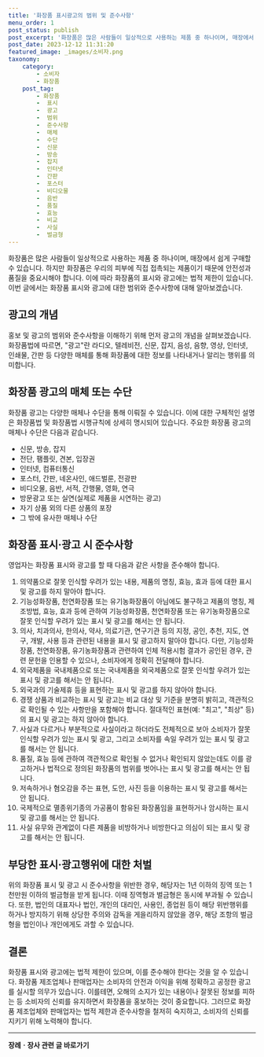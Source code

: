 ```yaml
---
title: '화장품 표시광고의 범위 및 준수사항'
menu_order: 1
post_status: publish
post_excerpt: '화장품은 많은 사람들이 일상적으로 사용하는 제품 중 하나이며, 매장에서 쉽게 구매할 수 있습니다. 하지만 화장품은 우리의 피부에 직접 접촉되는 제품이기 때문에 안전성과 품질을 중요시해야 합니다. 이에 따라 화장품의 표시와 광고에는 법적 제한이 있습니다. 이번 글에서는 화장품 표시와 광고에 대한 범위와 준수사항에 대해 알아보겠습니다.'
post_date: 2023-12-12 11:31:20
featured_image: _images/소비자.png
taxonomy:
    category:
        - 소비자
        - 화장품
    post_tag:
        - 화장품
        -  표시
        -  광고
        -  범위
        -  준수사항
        -  매체
        -  수단
        -  신문
        -  방송
        -  잡지
        -  인터넷
        -  간판
        -  포스터
        -  비디오물
        -  음반
        -  품질
        -  효능
        -  비교
        -  사실
        -  벌금형
---
```



화장품은 많은 사람들이 일상적으로 사용하는 제품 중 하나이며, 매장에서 쉽게 구매할 수 있습니다. 하지만 화장품은 우리의 피부에 직접 접촉되는 제품이기 때문에 안전성과 품질을 중요시해야 합니다. 이에 따라 화장품의 표시와 광고에는 법적 제한이 있습니다. 이번 글에서는 화장품 표시와 광고에 대한 범위와 준수사항에 대해 알아보겠습니다.

## 광고의 개념

홍보 및 광고의 범위와 준수사항을 이해하기 위해 먼저 광고의 개념을 살펴보겠습니다. 화장품법에 따르면, "광고"란 라디오, 텔레비전, 신문, 잡지, 음성, 음향, 영상, 인터넷, 인쇄물, 간판 등 다양한 매체를 통해 화장품에 대한 정보를 나타내거나 알리는 행위를 의미합니다.

## 화장품 광고의 매체 또는 수단

화장품 광고는 다양한 매체나 수단을 통해 이뤄질 수 있습니다. 이에 대한 구체적인 설명은 화장품법 및 화장품법 시행규칙에 상세히 명시되어 있습니다. 주요한 화장품 광고의 매체나 수단은 다음과 같습니다.

- 신문, 방송, 잡지
- 전단, 팸플릿, 견본, 입장권
- 인터넷, 컴퓨터통신
- 포스터, 간판, 네온사인, 애드벌룬, 전광판
- 비디오물, 음반, 서적, 간행물, 영화, 연극
- 방문광고 또는 실연(실제로 제품을 시연하는 광고)
- 자기 상품 외의 다른 상품의 포장
- 그 밖에 유사한 매체나 수단

## 화장품 표시·광고 시 준수사항

영업자는 화장품 표시와 광고를 할 때 다음과 같은 사항을 준수해야 합니다.

1. 의약품으로 잘못 인식할 우려가 있는 내용, 제품의 명칭, 효능, 효과 등에 대한 표시 및 광고를 하지 말아야 합니다.
2. 기능성화장품, 천연화장품 또는 유기농화장품이 아님에도 불구하고 제품의 명칭, 제조방법, 효능, 효과 등에 관하여 기능성화장품, 천연화장품 또는 유기농화장품으로 잘못 인식할 우려가 있는 표시 및 광고를 해서는 안 됩니다.
3. 의사, 치과의사, 한의사, 약사, 의료기관, 연구기관 등의 지정, 공인, 추천, 지도, 연구, 개발, 사용 등과 관련된 내용을 표시 및 광고하지 말아야 합니다. 다만, 기능성화장품, 천연화장품, 유기농화장품과 관련하여 인체 적용시험 결과가 공인된 경우, 관련 문헌을 인용할 수 있으나, 소비자에게 정확히 전달해야 합니다.
4. 외국제품을 국내제품으로 또는 국내제품을 외국제품으로 잘못 인식할 우려가 있는 표시 및 광고를 해서는 안 됩니다.
5. 외국과의 기술제휴 등을 표현하는 표시 및 광고를 하지 않아야 합니다.
6. 경쟁 상품과 비교하는 표시 및 광고는 비교 대상 및 기준을 분명히 밝히고, 객관적으로 확인될 수 있는 사항만을 포함해야 합니다. 절대적인 표현(예: "최고", "최상" 등)의 표시 및 광고는 하지 않아야 합니다.
7. 사실과 다르거나 부분적으로 사실이라고 하더라도 전체적으로 보아 소비자가 잘못 인식할 우려가 있는 표시 및 광고, 그리고 소비자를 속일 우려가 있는 표시 및 광고를 해서는 안 됩니다.
8. 품질, 효능 등에 관하여 객관적으로 확인될 수 없거나 확인되지 않았는데도 이를 광고하거나 법적으로 정의된 화장품의 범위를 벗어나는 표시 및 광고를 해서는 안 됩니다.
9. 저속하거나 혐오감을 주는 표현, 도안, 사진 등을 이용하는 표시 및 광고를 해서는 안 됩니다.
10. 국제적으로 멸종위기종의 가공품이 함유된 화장품임을 표현하거나 암시하는 표시 및 광고를 해서는 안 됩니다.
11. 사실 유무와 관계없이 다른 제품을 비방하거나 비방한다고 의심이 되는 표시 및 광고를 해서는 안 됩니다.

## 부당한 표시·광고행위에 대한 처벌

위의 화장품 표시 및 광고 시 준수사항을 위반한 경우, 해당자는 1년 이하의 징역 또는 1천만원 이하의 벌금형을 받게 됩니다. 이때 징역형과 벌금형은 동시에 부과될 수 있습니다. 또한, 법인의 대표자나 법인, 개인의 대리인, 사용인, 종업원 등이 해당 위반행위를 하거나 방지하기 위해 상당한 주의와 감독을 게을리하지 않았을 경우, 해당 조항의 벌금형을 법인이나 개인에게도 과할 수 있습니다.

## 결론

화장품 표시와 광고에는 법적 제한이 있으며, 이를 준수해야 한다는 것을 알 수 있습니다. 화장품 제조업체나 판매업자는 소비자의 안전과 이익을 위해 정확하고 공정한 광고를 실시할 의무가 있습니다. 이를테면, 오해의 소지가 있는 내용이나 잘못된 정보를 피하는 등 소비자의 신뢰를 유지하면서 화장품을 홍보하는 것이 중요합니다. 그러므로 화장품 제조업체와 판매업자는 법적 제한과 준수사항을 철저히 숙지하고, 소비자의 신뢰를 지키기 위해 노력해야 합니다.
<!-- wp:separator -->
<hr class="wp-block-separator has-alpha-channel-opacity"/>
<!-- /wp:separator -->

<!-- wp:group {"backgroundColor":"base","layout":{"type":"constrained"}} -->
<div class="wp-block-group has-base-background-color has-background"><!-- wp:paragraph {"align":"center","fontSize":"medium"} -->
<p class="has-text-align-center has-large-font-size"><strong>장례ㆍ장사 관련 글 바로가기</strong></p>
<!-- /wp:paragraph -->


<!-- wp:latest-posts
{"categories":[{"id":1553,"count":19,"description":"","link":"https://uknowlaw.com/category/%ec%9e%a5%eb%a1%80%e3%86%8d%ec%9e%a5%ec%82%ac/","name":"장례ㆍ장사","slug":"장례ㆍ장사","taxonomy":"category","parent":0,"meta":[],"_links":{"self":[{"href":"https://uknowlaw.com/wp-json/wp/v2/categories/1553"}],"collection":[{"href":"https://uknowlaw.com/wp-json/wp/v2/categories"}],"about":[{"href":"https://uknowlaw.com/wp-json/wp/v2/taxonomies/category"}],"wp:post_type":[{"href":"https://uknowlaw.com/wp-json/wp/v2/posts?categories=1553"}],"curies":[{"name":"wp","href":"https://api.w.org/{rel}","templated":true}]}}],"postsToShow":100,"excerptLength":28,"postLayout":"grid","columns":2,"featuredImageAlign":"left","featuredImageSizeSlug":"large","fontSize":"small"} /--></div>
<!-- /wp:group -->
